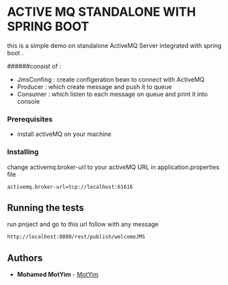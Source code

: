 # ACTIVE MQ STANDALONE WITH SPRING BOOT

this is a simple demo on standalone ActiveMQ Server integrated 
with spring boot .

######consist of :
   * JmsConfing : create configeration bean to connect with ActiveMQ
   * Producer : which create message and push it to queue
   * Consumer : which listen to each message on queue and print it into console
   
### Prerequisites
* install activeMQ on your machine 

### Installing

change activemq.broker-url to your activeMQ URL in application.properties file


```
activemq.broker-url=tcp://localhost:61616
```

## Running the tests

run project and
go to this url follow with any message 

```
http://localhost:8080/rest/publish/welcomeJMS
```

## Authors

* **Mohamed MotYim** - [MotYim](https://github.com/motyim)
